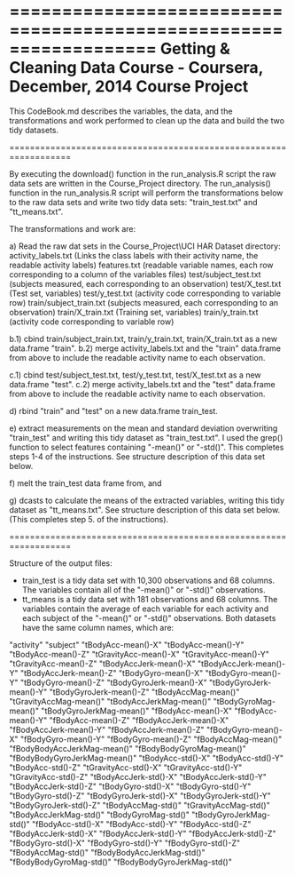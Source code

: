 ==================================================================
Getting & Cleaning Data Course - Coursera, December, 2014
Course Project
==================================================================

This CodeBook.md describes the variables, the data, and the transformations and work performed to clean up the data and build the two tidy datasets.

==================================================================

By executing the download() function in the run_analysis.R script the raw data sets are written in the Course_Project directory.
The run_analysis() function in the run_analysis.R script will perform the transformations below to the raw data sets and write two tidy data sets: "train_test.txt" and "tt_means.txt".

The transformations and work are:

a) Read the raw dat sets in the Course_Project\UCI HAR Dataset directory:
     activity_labels.txt (Links the class labels with their activity name, the readable activity labels)
     features.txt (readable variable names, each row corresponding to a column of the variables files)
     test/subject_test.txt (subjects measured, each corresponding to an observation)
     test/X_test.txt (Test set, variables)
     test/y_test.txt (activity code corresponding to variable row)
     train/subject_train.txt (subjects measured, each corresponding to an observation)
     train/X_train.txt (Training set, variables)
     train/y_train.txt (activity code corresponding to variable row)
    
b.1) cbind train/subject_train.txt, train/y_train.txt, train/X_train.txt as a new data.frame "train".
b.2) merge activity_labels.txt and the "train" data.frame from above to include the readable activity name to each observation.

c.1) cbind test/subject_test.txt, test/y_test.txt, test/X_test.txt as a new data.frame "test".
c.2) merge activity_labels.txt and the "test" data.frame from above to include the readable activity name to each observation.

d) rbind "train" and "test" on a new data.frame train_test. 
    
e) extract measurements on the mean and standard deviation overwriting "train_test" and writing this tidy dataset as "train_test.txt". I used the grep() function to select features containing "-mean()" or "-std()". This completes steps 1-4 of the instructions. See structure description of this data set below.

f) melt the train_test data frame from, and

g) dcasts to calculate the means of the  extracted variables, writing this tidy dataset as "tt_means.txt". See structure description of this data set below. (This completes step 5. of the instructions).

==================================================================

Structure of the output files:

- train_test is a tidy data set with 10,300 observations and 68 columns. The variables contain all of the "-mean()" or "-std()" observations.
- tt_means is a tidy data set with 181 observations and 68 columns. The variables contain the average of each variable for each activity and each subject of the "-mean()" or "-std()" observations.
Both datasets have the same column names, which are:

"activity"
"subject"
"tBodyAcc-mean()-X"
"tBodyAcc-mean()-Y"
"tBodyAcc-mean()-Z"
"tGravityAcc-mean()-X"
"tGravityAcc-mean()-Y"
"tGravityAcc-mean()-Z"
"tBodyAccJerk-mean()-X"
"tBodyAccJerk-mean()-Y"
"tBodyAccJerk-mean()-Z"
"tBodyGyro-mean()-X"
"tBodyGyro-mean()-Y"
"tBodyGyro-mean()-Z"
"tBodyGyroJerk-mean()-X"
"tBodyGyroJerk-mean()-Y"
"tBodyGyroJerk-mean()-Z"
"tBodyAccMag-mean()"
"tGravityAccMag-mean()"
"tBodyAccJerkMag-mean()"
"tBodyGyroMag-mean()"
"tBodyGyroJerkMag-mean()"
"fBodyAcc-mean()-X"
"fBodyAcc-mean()-Y"
"fBodyAcc-mean()-Z"
"fBodyAccJerk-mean()-X"
"fBodyAccJerk-mean()-Y"
"fBodyAccJerk-mean()-Z"
"fBodyGyro-mean()-X"
"fBodyGyro-mean()-Y"
"fBodyGyro-mean()-Z"
"fBodyAccMag-mean()"
"fBodyBodyAccJerkMag-mean()"
"fBodyBodyGyroMag-mean()"
"fBodyBodyGyroJerkMag-mean()"
"tBodyAcc-std()-X"
"tBodyAcc-std()-Y"
"tBodyAcc-std()-Z"
"tGravityAcc-std()-X"
"tGravityAcc-std()-Y"
"tGravityAcc-std()-Z"
"tBodyAccJerk-std()-X"
"tBodyAccJerk-std()-Y"
"tBodyAccJerk-std()-Z"
"tBodyGyro-std()-X"
"tBodyGyro-std()-Y"
"tBodyGyro-std()-Z"
"tBodyGyroJerk-std()-X"
"tBodyGyroJerk-std()-Y"
"tBodyGyroJerk-std()-Z"
"tBodyAccMag-std()"
"tGravityAccMag-std()"
"tBodyAccJerkMag-std()"
"tBodyGyroMag-std()"
"tBodyGyroJerkMag-std()"
"fBodyAcc-std()-X"
"fBodyAcc-std()-Y"
"fBodyAcc-std()-Z"
"fBodyAccJerk-std()-X"
"fBodyAccJerk-std()-Y"
"fBodyAccJerk-std()-Z"
"fBodyGyro-std()-X"
"fBodyGyro-std()-Y"
"fBodyGyro-std()-Z"
"fBodyAccMag-std()"
"fBodyBodyAccJerkMag-std()"
"fBodyBodyGyroMag-std()"
"fBodyBodyGyroJerkMag-std()"